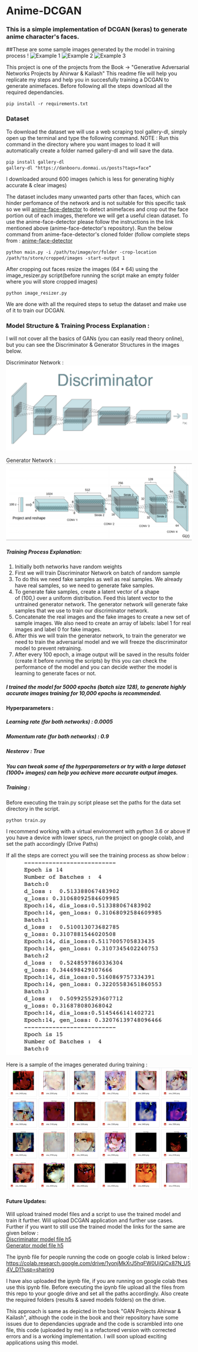 # Anime-DCGAN
### This is a simple implementation of DCGAN (keras) to generate anime character's faces.
##These are some sample images generated by the model in training process !
![Example 1](1.png)<!-- -->
![Example 2](2.png)<!-- -->
![Example 3](3.png)<!-- -->

This project is one of the projects from the Book -> "Generative Adversarial Networks Projects by Ahirwar & Kailash"
This readme file will help you replicate my steps and help you in succesfully training a DCGAN to generate animefaces.
Before following all the steps download all the required dependancies.
```
pip install -r requirements.txt
```

### Dataset 
To download the dataset we will use a web scraping tool gallery-dl, simply open up the terminal and type the following command.
NOTE : Run this command in the directory where you want images to load it will automatically create a folder named gallery-dl and will save
       the data. 
```
pip install gallery-dl 
gallery-dl "https://danbooru.donmai.us/posts?tags=face”
```
I downloaded around 600 images (which is less for generating highly accurate & clear images)

The dataset includes many unwanted parts other than faces, which can hinder perfomance of the network and is not suitable for this 
specific task so we will [anime-face-detector](https://github.com/qhgz2013/anime-face-detector.git) to detect animefaces and 
crop out the face portion out of each images, therefore we will get a useful clean dataset. To use the anime-face-detector please follow the 
instructions in the link mentioned above (anime-face-detector's repository).
Run the below command from anime-face-detector's cloned folder (follow complete steps from : [anime-face-detector](https://github.com/qhgz2013/anime-face-detector.git)
```
python main.py -i /path/to/image/or/folder -crop-location /path/to/store/cropped/images -start-output 1
```

After cropping out faces resize the images (64 * 64) using the image_resizer.py script(before running the script make an empty folder where you will store
cropped images)
```
python image_resizer.py 
```

We are done with all the required steps to setup the dataset and make use of it to train our DCGAN.

### Model Structure & Training Process Explanation : 
I will not cover all the basics of GANs (you can easily read theory online), but you can see the Discriminator & Generator Structures in the images below.

Discriminator Network :
![Discriminator](discriminator.png)<!-- -->

Generator Network :
![Generator](generator.png)<!-- -->

##### Training Process Explanation:
1. Initially both networks have random weights 
2. First we will train Discriminator Network on batch of random sample 
3. To do this we need fake samples as well as real samples. We already have real samples, so we need to generate fake samples.
4. To generate fake samples, create a latent vector of a shape of (100,) over a uniform distribution. Feed this latent vector to the untrained generator network.         The generator network will generate fake samples that we use to train our discriminator network.
5. Concatenate the real images and the fake images to create a new set of sample images. We also need to create an array of labels: label 1 for real images and   label 0 for fake images.
6. After this we will train the generator network, to train the generator we need to train the adversarial model and we will freeze the discriminator model to prevent retraining.
7. After every 100 epoch, a image output will be saved in the results folder (create it before running the scripts) by this you can check the performance of the model and you can decide wether the model is learning to generate faces or not.

##### I trained the model for 5000 epochs (batch size 128), to generate highly accurate images training for 10,000 epochs is recommended. 
####  Hyperparameters :
##### Learning rate (for both networks) : 0.0005 
##### Momentum rate (for both networks) : 0.9 
##### Nesterov : True 
##### You can tweak some of the hyperparameters or try with a large dataset (1000+ images) can help you achieve more accurate output images.

##### Training :
Before executing the train.py script please set the paths for the data set directory in the script.
```
python train.py 
```

I recommend working with a virtual environment with python 3.6 or above 
If you have a device with lower specs, run the project on google colab, and set the path accordingly (Drive Paths)

If all the steps are correct you will see the training process as show below :
![Training](training_process.png)<!-- -->

Here is a sample of the images generated during training : 
![Sample Images](sample.png)<!-- -->

#### Future Updates:
Will upload trained model files and a script to use the trained model and train it further.
Will upload DCGAN application and further use cases.
Further if you want to still use the trained model the links for the same are given below : <br />
[Discriminator model file h5](https://drive.google.com/file/d/13IAa1PxYG7ih3ezM_0tdbkoRjtSlkx-X/view?usp=sharing)<br />
[Generator model file h5](https://drive.google.com/file/d/13FskSLFBLIOwyq6MUsbxuwPa6ZJbjba4/view?usp=sharing)<br />

The ipynb file for people running the code on google colab is linked below :
https://colab.research.google.com/drive/1yonjMkXrJ5hqFW0UjQjCx87N_U54V_D1?usp=sharing

I have also uploaded the ipynb file, if you are running on google colab thes use this ipynb file.
Before executing the ipynb file upload all the files from this repo to your google drive and set all the paths accordingly.
Also create the required folders (results & saved models folders) on the drive.

This approach is same as depicted in the book "GAN Projects Ahirwar & Kailash", although the code in the book and their repository have some issues due to dependancies upgrade and the code is scrambled into one file, this code (uploaded by me) is a refactored version with corrected errors and is a working implementation. I will soon upload exciting applications using this model.



